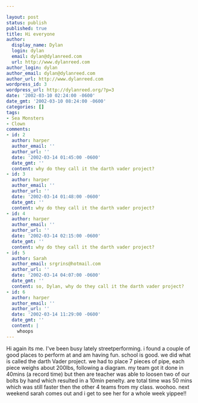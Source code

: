 ```yaml
---

layout: post
status: publish
published: true
title: Hi everyone
author:
  display_name: Dylan
  login: dylan
  email: dylan@dylanreed.com
  url: http://www.dylanreed.com
author_login: dylan
author_email: dylan@dylanreed.com
author_url: http://www.dylanreed.com
wordpress_id: 3
wordpress_url: http://dylanreed.org/?p=3
date: '2002-03-10 02:24:00 -0600'
date_gmt: '2002-03-10 08:24:00 -0600'
categories: []
tags:
- Sea Monsters
- Clown
comments:
- id: 2
  author: harper
  author_email: ''
  author_url: ''
  date: '2002-03-14 01:45:00 -0600'
  date_gmt: ''
  content: why do they call it the darth vader project?
- id: 3
  author: harper
  author_email: ''
  author_url: ''
  date: '2002-03-14 01:48:00 -0600'
  date_gmt: ''
  content: why do they call it the darth vader project?
- id: 4
  author: harper
  author_email: ''
  author_url: ''
  date: '2002-03-14 02:15:00 -0600'
  date_gmt: ''
  content: why do they call it the darth vader project?
- id: 5
  author: Sarah
  author_email: srgrins@hotmail.com
  author_url: ''
  date: '2002-03-14 04:07:00 -0600'
  date_gmt: ''
  content: so, Dylan, why do they call it the darth vader project?
- id: 6
  author: harper
  author_email: ''
  author_url: ''
  date: '2002-03-14 11:29:00 -0600'
  date_gmt: ''
  content: |
    whoops
---
```


Hi again its me. I've been busy lately streetperforming. i found a couple of good places to perform at and am having fun. school is good. we did what is called the darth Vader project. we had to place 7 pieces of pipe, each piece weighs about 200lbs, following a diagram. my team got it done in 40mins (a record time) but then are teacher was able to loosen two of our bolts by hand which resulted in a 10min penelty. are total time was 50 mins which was still faster then the other 4 teams from my class. woohoo. next weekend sarah comes out and i get to see her for a whole week yippee!!
